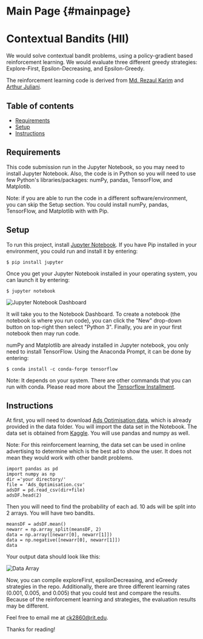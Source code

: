 Main Page {#mainpage}
=========
# Contextual Bandits (HII)
We would solve contextual bandit problems, using a policy-gradient based reinforcement learning. We would evaluate three different greedy strategies: Explore-First, Epsilon-Decreasing, and Epsilon-Greedy. 

The reinforcement learning code is derived from [Md. Rezaul Karim](https://www.oreilly.com/library/view/tensorflow-powerful-predictive/9781789136913/) and [Arthur Juliani](https://medium.com/emergent-future/simple-reinforcement-learning-with-tensorflow-part-1-5-contextual-bandits-bff01d1aad9c). 

## Table of contents
* [Requirements](#Requirements)
* [Setup](#Setup)
* [Instructions](#Instructions)

## Requirements
This code submission run in the Jupyter Notebook, so you may need to install Jupyter Notebook. Also, the code is in Python so you will need to use few Python's libraries/packages: numPy, pandas, TensorFlow, and Matplotib. 
 
Note: if you are able to run the code in a different software/environment, you can skip the Setup section. You could install numPy, pandas, TensorFlow, and Matplotlib with with Pip.
                                                                               

## Setup
To run this project, install [Jupyter Notebook](https://jupyter.org/). If you have Pip installed in your environment, you could run and install it by entering: 

```
$ pip install jupyter
```

Once you get your Jupyter Notebook installed in your operating system, you can launch it by entering:

```
$ jupyter notebook
```

![Jupyter Notebook Dashboard](https://github.com/ck2860/MidtermCode-CondyKan/blob/master/screenshot/jupyternotebook.png?raw=true)

It will take you to the Notebook Dashboard. To create a notebook (the notebook is where you run code), you can click the "New" drop-down button on top-right then select "Python 3". Finally, you are in your first notebook then may run code. 

numPy and Matplotlib are already installed in Jupyter notebook, you only need to install TensorFlow. Using the Anaconda Prompt, it can be done by entering:

```
$ conda install -c conda-forge tensorflow
```
Note: It depends on your system. There are other commands that you can run with conda. Please read more about the [Tensorflow Installment](https://anaconda.org/conda-forge/tensorflow). 

## Instructions

At first, you will need to download [Ads Optimisation data](https://github.com/ck2860/CodeSubmissionS2/blob/master/data/Ads_Optimisation.csv), which is already provided in the data folder. You will import the data set in the Notebook. The data set is obtained from [Kaggle](https://www.kaggle.com/akram24/ads-ctr-optimisation). You will use pandas and numpy as well. 

Note: For this reinforcement learning, the data set can be used in online advertising to determine which is the best ad to show the user. It does not mean they would work with other bandit problems. 

```
import pandas as pd
import numpy as np 
dir ='your directory/'
file = 'Ads_Optimisation.csv'
adsDF = pd.read_csv(dir+file)
adsDF.head(2)
```
Then you will need to find the probability of each ad. 10 ads will be split into 2 arrays. You will have two bandits. 

```
meansDF = adsDF.mean()
newarr = np.array_split(meansDF, 2)
data = np.array([newarr[0], newarr[1]])
data = np.negative([newarr[0], newarr[1]])
data
```
Your output data should look like this: 

![Data Array](https://github.com/ck2860/MidtermCode-CondyKan/blob/master/screenshot/meansData.png?raw=true)

Now, you can compile exploreFirst, epsilonDecreasing, and eGreedy strategies in the repo. Additionally, there are three different learning rates (0.001, 0.005, and 0.005) that you could test and compare the results. Because of the reinforcement learning and strategies, the evaluation results may be different. 



Feel free to email me at ck2860@rit.edu. 

Thanks for reading!



